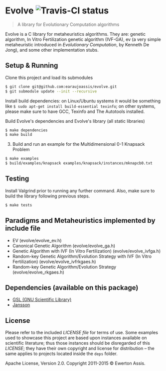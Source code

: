 # Evolve ![Travis-CI status](https://travis-ci.org/earaujoassis/evolve.svg?branch=master "Travis-CI status")

> A library for Evolutionary Computation algorithms

Evolve is a C library for metaheuristics algorithms. They are: genetic algorithm, In Vitro Fertilization
genetic algorithm (IVF-GA), ev (a very simple metaheuristic introduced in *Evolutionary Computation*, by
Kenneth De Jong), and some other implementation stubs.

## Setup & Running

Clone this project and load its submodules

```sh
$ git clone git@github.com:earaujoassis/evolve.git
$ git submodule update --init --recursive
```

Install build dependencies: on Linux/Ubuntu systems it would be something like `$ sudo apt-get install build-essential texinfo`;
on other systems, please make sure to have GCC, Texinfo and The Autotools installed.

Build Evolve's dependencies and Evolve's library (all static libraries)

```sh
$ make dependencies
$ make build
```

3. Build and run an example for the Multidimensional 0-1 Knapsack Problem

```sh
$ make examples
$ build/examples/knapsack examples/knapsack/instances/mknapcb0.txt
```

## Testing

Install Valgrind prior to running any further command. Also, make sure to build the library following
previous steps.

```sh
$ make tests
```

## Paradigms and Metaheuristics implemented by include file

* EV (evolve/evolve_ev.h)
* Canonical Genetic Algorithm (evolve/evolve_ga.h)
* Genetic Algorithm with IVF (In Vitro Fertilization) (evolve/evolve_ivfga.h)
* Random-key Genetic Algorithm/Evolution Strategy with IVF (In Vitro Fertilization) (evolve/evolve_ivfrkgaes.h)
* Random-key Genetic Algorithm/Evolution Strategy (evolve/evolve_rkgaes.h)

## Dependencies (available on this package)

 * [GSL (GNU Scientific Library)](http://www.gnu.org/software/gsl/)
 * [Jansson](http://www.digip.org/jansson/)

## License

Please refer to the included *LICENSE file* for terms of use. Some examples used to showcase this project
are based upon instances available on scientific literature; thus those instances should be disregarded of
this *LICENSE*; they have their own copyright and license for distribution – the same applies to projects
located inside the `deps` folder.

Apache License, Version 2.0. Copyright 2011-2015 &copy; Ewerton Assis.
